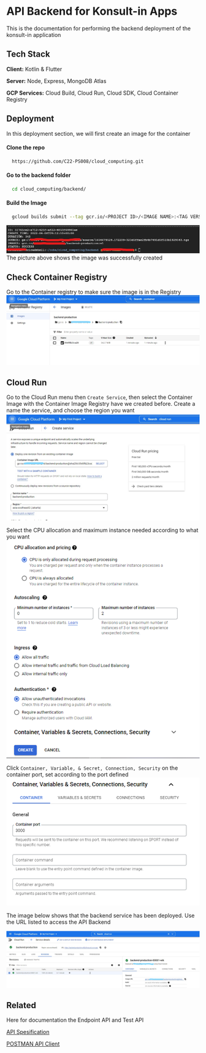 # API Backend for Konsult-in Apps

This is the documentation for performing the backend deployment of the konsult-in application

## Tech Stack

**Client:** Kotlin & Flutter

**Server:** Node, Express, MongoDB Atlas

**GCP Services:** Cloud Build, Cloud Run, Cloud SDK, Cloud Container Registry

## Deployment

In this deployment section, we will first create an image for the container

#### Clone the repo

```bash
  https://github.com/C22-PS008/cloud_computing.git
```

#### Go to the backend folder

```bash
  cd cloud_computing/backend/
```

#### Build the Image

```bash
  gcloud builds submit --tag gcr.io/<PROJECT ID>/<IMAGE NAME>:<TAG VERSION> .
```

![App Screenshot](https://raw.githubusercontent.com/C22-PS008/cloud_computing/main/deployment/img/1.jpg)
The picture above shows the image was successfully created

## Check Container Registry

Go to the Container registry to make sure the image is in the Registry
![App Screenshot](https://raw.githubusercontent.com/C22-PS008/cloud_computing/main/deployment/img/2.jpg)

## Cloud Run

Go to the Cloud Run menu then `Create Service`, then select the Container Image with the Container Image Registry have we created before. Create a name the service, and choose the region you want
![App Screenshot](https://raw.githubusercontent.com/C22-PS008/cloud_computing/main/deployment/img/3.jpg)

Select the CPU allocation and maximum instance needed according to what you want
![App Screenshot](https://raw.githubusercontent.com/C22-PS008/cloud_computing/main/deployment/img/4.PNG)

Click `Container, Variable, & Secret, Connection, Security` on the container port, set according to the port defined
![App Screenshot](https://raw.githubusercontent.com/C22-PS008/cloud_computing/main/deployment/img/5.PNG)

The image below shows that the backend service has been deployed. Use the URL listed to access the API Backend

![App Screenshot](https://raw.githubusercontent.com/C22-PS008/cloud_computing/main/deployment/img/6.jpg)

## Related

Here for documentation the Endpoint API and Test API

[API Spesification](https://github.com/C22-PS008/cloud_computing/blob/main/backend/README.md)

[POSTMAN API Client](https://documenter.getpostman.com/view/18595486/Uz5MGEoZ)
